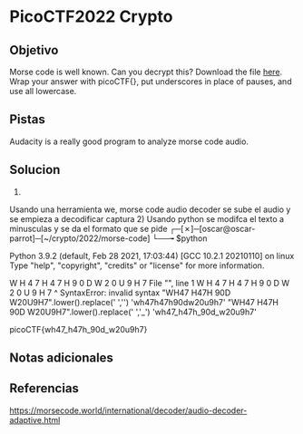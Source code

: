 # PicoCTF2022 Crypto
## Objetivo
Morse code is well known. Can you decrypt this? Download the file [here](https://artifacts.picoctf.net/c/235/morse_chal.wav). Wrap your answer with picoCTF{}, put underscores in place of pauses, and use all lowercase.
## Pistas
Audacity is a really good program to analyze morse code audio.
## Solucion

1)
Usando una herramienta we, morse code audio decoder
se sube el audio y se empieza a decodificar
	captura
2)
Usando python se modifca el texto a minusculas y se da el formato que se pide 
┌─[✗]─[oscar@oscar-parrot]─[~/crypto/2022/morse-code]
└──╼ $python

Python 3.9.2 (default, Feb 28 2021, 17:03:44) 
[GCC 10.2.1 20210110] on linux
Type "help", "copyright", "credits" or "license" for more information.
   
 W H 4 7 H 4 7 H 9 0 D W 2 0 U 9 H 7
  File "<stdin>", line 1
    W H 4 7 H 4 7 H 9 0 D W 2 0 U 9 H 7
      ^
SyntaxError: invalid syntax
"WH47 H47H 90D W20U9H7".lower().replace(' ','')
'wh47h47h90dw20u9h7'
"WH47 H47H 90D W20U9H7".lower().replace(' ','_')
'wh47_h47h_90d_w20u9h7'

picoCTF{wh47_h47h_90d_w20u9h7}

## Notas adicionales
## Referencias 

https://morsecode.world/international/decoder/audio-decoder-adaptive.html
